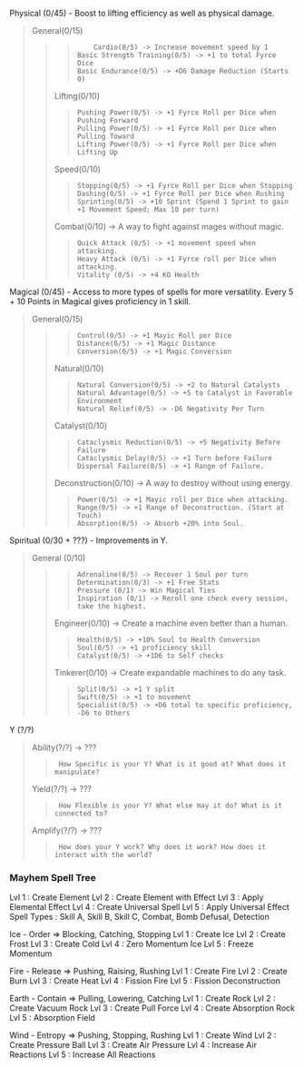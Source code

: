 Physical (0/45) - Boost to lifting efficiency as well as physical damage.
>	General(0/15)
>>> 		Cardio(0/5) -> Increase movement speed by 1
>>>		Basic Strength Training(0/5) -> +1 to total Fyrce Dice
>>>		Basic Endurance(0/5) -> +D6 Damage Reduction (Starts 0)
>>
>> 	Lifting(0/10)
>>>		Pushing Power(0/5) -> +1 Fyrce Roll per Dice when Pushing Forward
>>>		Pulling Power(0/5) -> +1 Fyrce Roll per Dice when Pulling Toward
>>>		Lifting Power(0/5) -> +1 Fyrce Roll per Dice when Lifting Up
>> 	Speed(0/10) 
>>>		Stopping(0/5) -> +1 Fyrce Roll per Dice when Stopping
>>>		Dashing(0/5) -> +1 Fyrce Roll per Dice when Rushing
>>>		Sprinting(0/5) -> +10 Sprint (Spend 1 Sprint to gain +1 Movement Speed; Max 10 per turn) 
>>	Combat(0/10) -> A way to fight against mages without magic.
>>>		Quick Attack (0/5) -> +1 movement speed when attacking.
>>>		Heavy Attack (0/5) -> +1 Fyrce roll per Dice when attacking.
>>>		Vitality (0/5) -> +4 KO Health 

Magical (0/45) - Access to more types of spells for more versatility.
Every 5 + 10 Points in Magical gives proficiency in 1 skill.
>	General(0/15)
>>>		Control(0/5) -> +1 Mayic Roll per Dice
>>>		Distance(0/5) -> +1 Magic Distance
>>>		Conversion(0/5) -> +1 Magic Conversion
>>	Natural(0/10)
>>>		Natural Conversion(0/5) -> +2 to Natural Catalysts
>>>		Natural Advantage(0/5) -> +5 to Catalyst in Favorable Environment
>>>		Natural Relief(0/5) -> -D6 Negativity Per Turn
>>	Catalyst(0/10)
>>>		Cataclysmic Reduction(0/5) -> +5 Negativity Before Failure
>>>		Cataclysmic Delay(0/5) -> +1 Turn before Failure
>>>		Dispersal Failure(0/5) -> +1 Range of Failure.
>>	Deconstruction(0/10) -> A way to destroy without using energy.
>>>		Power(0/5) -> +1 Mayic roll per Dice when attacking.
>>>		Range(0/5) -> +1 Range of Deconstruction. (Start at Touch)
>>>		Absorption(0/5) -> Absorb +20% into Soul.

Spiritual (0/30 + ???) - Improvements in Y.
>	General (0/10)
>>>		Adrenaline(0/5) -> Recover 1 Soul per turn
>>>		Determination(0/3) -> +1 Free Stats
>>>		Pressure (0/1) -> Win Magical Ties
>>>		Inspiration (0/1) -> Reroll one check every session, take the highest.
>>	Engineer(0/10) -> Create a machine even better than a human.
>>>		Health(0/5) -> +10% Soul to Health Conversion
>>>		Soul(0/5) -> +1 proficiency skill
>>>		Catalyst(0/5) -> +1D6 to Self checks 
>>	Tinkerer(0/10) -> Create expandable machines to do any task.
>>>		Split(0/5) -> +1 Y split
>>>		Swift(0/5) -> +1 to movement
>>>		Specialist(0/5) -> +D6 total to specific proficiency, -D6 to Others  

Y (?/?)
>	Ability(?/?) -> ???
>>		How Specific is your Y? What is it good at? What does it manipulate?
>
>	Yield(?/?) -> ???
>>		How Flexible is your Y? What else may it do? What is it connected to?
>
>	Amplify(?/?) -> ???
>>		How does your Y work? Why does it work? How does it interact with the world?

### Mayhem Spell Tree 
Lvl 1 : Create Element
Lvl 2 : Create Element with Effect
Lvl 3 : Apply Elemental Effect
Lvl 4 : Create Universal Spell
Lvl 5 : Apply Universal Effect
Spell Types : Skill A, Skill B, Skill C, Combat, Bomb Defusal, Detection

Ice - Order
=> Blocking, Catching, Stopping
Lvl 1 : Create Ice
Lvl 2 : Create Frost
Lvl 3 : Create Cold
Lvl 4 : Zero Momentum Ice
Lvl 5 : Freeze Momentum

Fire - Release
=> Pushing, Raising, Rushing
Lvl 1 : Create Fire
Lvl 2 : Create Burn
Lvl 3 : Create Heat
Lvl 4 : Fission Fire
Lvl 5 : Fission Deconstruction

Earth - Contain
=> Pulling, Lowering, Catching
Lvl 1 : Create Rock
Lvl 2 : Create Vacuum Rock
Lvl 3 : Create Pull Force
Lvl 4 : Create Absorption Rock
Lvl 5 : Absorption Field

Wind - Entropy
=> Pushing, Stopping, Rushing
Lvl 1 : Create Wind
Lvl 2 : Create Pressure Ball
Lvl 3 : Create Air Pressure
Lvl 4 : Increase Air Reactions
Lvl 5 : Increase All Reactions
